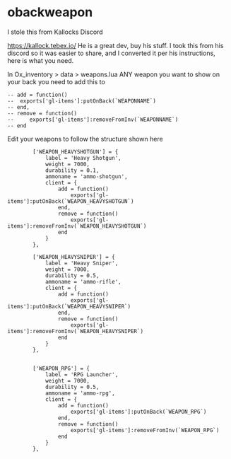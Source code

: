 # obackweapon
I stole this from Kallocks Discord 


https://kallock.tebex.io/
He is a great dev, buy his stuff. I took this from his discord so it was easier to share, and I converted it
per his instructions, here is what you need.

In Ox_inventory > data > weapons.lua ANY weapon you want to show on your back you need to add this to
```
-- add = function()
--  exports['gl-items']:putOnBack(`WEAPONNAME`)
-- end,
-- remove = function()
--     exports['gl-items']:removeFromInv(`WEAPONNAME`)
-- end

```
Edit your weapons to follow the structure shown here
```
        ['WEAPON_HEAVYSHOTGUN'] = {
            label = 'Heavy Shotgun',
            weight = 7000,
            durability = 0.1,
            ammoname = 'ammo-shotgun',
            client = {
                add = function()
                    exports['gl-items']:putOnBack(`WEAPON_HEAVYSHOTGUN`)
                end,
                remove = function()
                    exports['gl-items']:removeFromInv(`WEAPON_HEAVYSHOTGUN`)
                end
            }
        },

        ['WEAPON_HEAVYSNIPER'] = {
            label = 'Heavy Sniper',
            weight = 7000,
            durability = 0.5,
            ammoname = 'ammo-rifle',
            client = {
                add = function()
                    exports['gl-items']:putOnBack(`WEAPON_HEAVYSNIPER`)
                end,
                remove = function()
                    exports['gl-items']:removeFromInv(`WEAPON_HEAVYSNIPER`)
                end
            }
        },


        ['WEAPON_RPG'] = {
            label = 'RPG Launcher',
            weight = 7000,
            durability = 0.5,
            ammoname = 'ammo-rpg',
            client = {
                add = function()
                    exports['gl-items']:putOnBack(`WEAPON_RPG`)
                end,
                remove = function()
                    exports['gl-items']:removeFromInv(`WEAPON_RPG`)
                end
            }
        },
